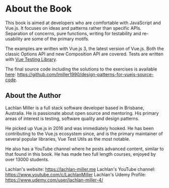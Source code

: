 # About the Book

This book is aimed at developers who are comfortable with JavaScript and Vue.js. It focuses on ideas and patterns rather than specific APIs. Separation of concerns, pure functions, writing for testability and re-usability are some of the primary motifs.

The examples are written with Vue.js 3, the latest version of Vue.js. Both the classic Options API and new Composition API are covered. Tests are written with [Vue Testing Library](https://github.com/testing-library/vue-testing-library).

The final source code including the solutions to the exercises is available [here](https://github.com/lmiller1990/design-patterns-for-vuejs-source-code): https://github.com/lmiller1990/design-patterns-for-vuejs-source-code.

## About the Author

Lachlan Miller is a full stack software developer based in Brisbane, Australia. He is passionate about open source and mentoring. His primary areas of interest is testing, software quality and design patterns. 

He picked up Vue.js in 2016 and was immediately hooked. He has been contributing to the Vue.js ecosystem since, and is the primary maintainer of several popular libraries, Vue Test Utils as the most notable.

He also has a YouTube channel where he posts advanced content, similar to that found in this book. He has made two full length courses, enjoyed by over 13000 students.

Lachlan's website: https://lachlan-miller.me
Lachlan's YouTube channel: https://www.youtube.com/c/LachlanMiller
Lachlan's Udemy Profile: https://www.udemy.com/user/lachlan-miller-4/

